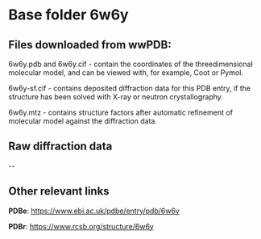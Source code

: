 # Base folder 6w6y

## Files downloaded from wwPDB:

6w6y.pdb and 6w6y.cif - contain the coordinates of the threedimensional molecular model, and can be viewed with, for example, Coot or Pymol.

6w6y-sf.cif - contains deposited diffraction data for this PDB entry, if the structure has been solved with X-ray or neutron crystallography.

6w6y.mtz - contains structure factors after automatic refinement of molecular model against the diffraction data.

## Raw diffraction data

--<br> 

## Other relevant links 
**PDBe**:  https://www.ebi.ac.uk/pdbe/entry/pdb/6w6y
 
**PDBr**: https://www.rcsb.org/structure/6w6y 
